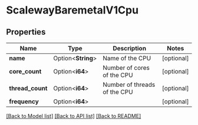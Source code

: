 # ScalewayBaremetalV1Cpu

## Properties

Name | Type | Description | Notes
------------ | ------------- | ------------- | -------------
**name** | Option<**String**> | Name of the CPU | [optional]
**core_count** | Option<**i64**> | Number of cores of the CPU | [optional]
**thread_count** | Option<**i64**> | Number of threads of the CPU | [optional]
**frequency** | Option<**i64**> |  | [optional]

[[Back to Model list]](../README.md#documentation-for-models) [[Back to API list]](../README.md#documentation-for-api-endpoints) [[Back to README]](../README.md)


